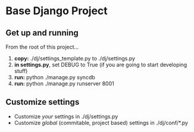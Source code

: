 Base Django Project
================

## Get up and running
From the root of this project...

1. **copy:** ./dj/settings_template.py to ./dj/settings.py
2. **in settings.py**, set DEBUG to True (if you are going to start developing stuff)
3. **run:** python ./manage.py syncdb
4. **run:** python ./manage.py runserver 8001

## Customize settings
- Customize *your* settings in ./dj/settings.py
- Customize *global* (commitable, project based) settings in ./dj/conf/*.py 